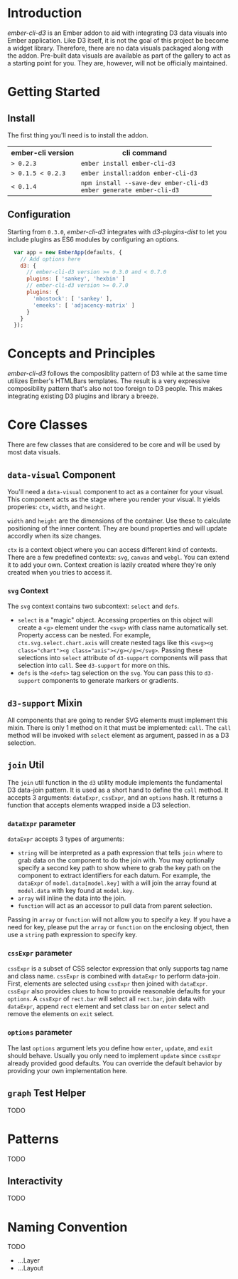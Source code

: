 
# Introduction

*ember-cli-d3* is an Ember addon to aid with integrating D3 data visuals into Ember application. Like D3 itself, it is not the goal of this project be become a widget library. Therefore, there are no data visuals packaged along with the addon. Pre-built data visuals are available as part of the gallery to act as a starting point for you. They are, however, will not be officially maintained.

# Getting Started

## Install

The first thing you'll need is to install the addon.

<table>
  <tr>
    <th>ember-cli version</th>
    <th>cli command</th>
  </tr>
  <tr>
    <td><code>> 0.2.3</code></td>
    <td><code>ember install ember-cli-d3</code></td>
  </tr>
  <tr>
    <td><code>> 0.1.5 < 0.2.3</code></td>
    <td><code>ember install:addon ember-cli-d3</code></td>
  </tr>
  <tr>
    <td><code>< 0.1.4</code></td>
    <td><code>npm install --save-dev ember-cli-d3</code><br><code>ember generate ember-cli-d3</code></td>
  </tr>
</table>

## Configuration

Starting from `0.3.0`, *ember-cli-d3* integrates with *d3-plugins-dist* to let you include plugins as ES6 modules by configuring an options.

```javascript
  var app = new EmberApp(defaults, {
    // Add options here
    d3: {
      // ember-cli-d3 version >= 0.3.0 and < 0.7.0
      plugins: [ 'sankey', 'hexbin' ]
      // ember-cli-d3 version >= 0.7.0
      plugins: {
        'mbostock': [ 'sankey' ],
        'emeeks': [ 'adjacency-matrix' ]
      }
    }
  });
```
# Concepts and Principles

*ember-cli-d3* follows the composiblity pattern of D3 while at the same time utilizes Ember's HTMLBars templates. The result is a very expressive composibility pattern that's also not too foreign to D3 people. This makes integrating existing D3 plugins and library a breeze.

# Core Classes

There are few classes that are considered to be core and will be used by most data visuals.

## `data-visual` Component

You'll need a `data-visual` component to act as a container for your visual. This component acts as the stage where you render your visual. It yields properies: `ctx`, `width`, and `height`.

`width` and `height` are the dimensions of the container. Use these to calculate positioning of the inner content. They are bound properties and will update accordly when its size changes.

`ctx` is a context object where you can access different kind of contexts. There are a few predefined contexts: `svg`, `canvas` and `webgl`. You can extend it to add your own. Context creation is lazily created where they're only created when you tries to access it.

### `svg` Context

The `svg` context contains two subcontext: `select` and `defs`.

* `select` is a "magic" object. Accessing properties on this object will create a `<g>` element under the `<svg>` with class name automatically set. Property access can be nested. For example, `ctx.svg.select.chart.axis` will create nested tags like this `<svg><g class="chart"><g class="axis"></g></g></svg>`. Passing these selections into `select` attribute of `d3-support` components will pass that selection into `call`. See `d3-support` for more on this.
* `defs` is the `<defs>` tag selection on the `svg`. You can pass this to `d3-support` components to generate markers or gradients.

## `d3-support` Mixin

All components that are going to render SVG elements must implement this mixin. There is only 1 method on it that must be implemented: `call`. The `call` method will be invoked with `select` element as argument, passed in as a D3 selection.

## `join` Util

The `join` util function in the `d3` utility module implements the fundamental D3 data-join pattern. It is used as a short hand to define the `call` method. It accepts 3 arguments: `dataExpr`, `cssExpr`, and an `options` hash. It returns a function that accepts elements wrapped inside a D3 selection.

### `dataExpr` parameter

`dataExpr` accepts 3 types of arguments:

* `string` will be interpreted as a path expression that tells `join` where to grab data on the component to do the join with. You may optionally specify a second key path to show where to grab the key path on the component to extract identifiers for each datum. For example, the `dataExpr` of `model.data[model.key]` with a will join the array found at `model.data` with key found at `model.key`.
* `array` will inline the data into the join.
* `function` will act as an accessor to pull data from parent selection.

Passing in `array` or `function` will not allow you to specify a key. If you have a need for key, please put the `array` or `function` on the enclosing object, then use a `string` path expression to specify key.

### `cssExpr` parameter

`cssExpr` is a subset of CSS selector expression that only supports tag name and class name. `cssExpr` is combined with `dataExpr` to perform data-join. First, elements are selected using `cssExpr` then joined with `dataExpr`. `cssExpr` also provides clues to how to provide reasonable defaults for your `options`. A `cssExpr` of `rect.bar` will select all `rect.bar`, join data with `dataExpr`, append `rect` element and set class `bar` on `enter` select and remove the elements on `exit` select.

### `options` parameter

The last `options` argument lets you define how `enter`, `update`, and `exit` should behave. Usually you only need to implement `update` since `cssExpr` already provided good defaults. You can override the default behavior by providing your own implementation here.

## `graph` Test Helper

TODO

# Patterns

TODO

## Interactivity

TODO

# Naming Convention

TODO

* ...Layer
* ...Layout
